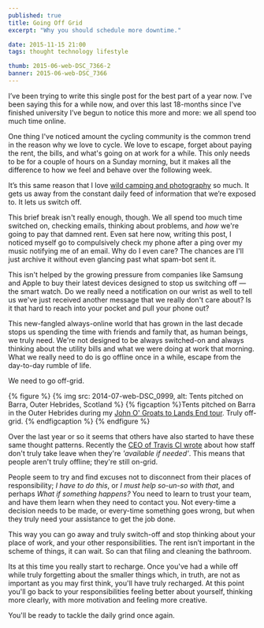 ```yaml
---
published: true
title: Going Off Grid
excerpt: "Why you should schedule more downtime."

date: 2015-11-15 21:00
tags: thought technology lifestyle

thumb: 2015-06-web-DSC_7366-2
banner: 2015-06-web-DSC_7366
---
```


I’ve been trying to write this single post for the best part of a year now. I’ve been saying this for a while now, and over this last 18-months since I've finished university I’ve begun to notice this more and more: we all spend too much time online.

One thing I've noticed amount the cycling community is the common trend in the reason why we love to cycle. We love to escape, forget about paying the rent, the bills, and what's going on at work for a while. This only needs to be for a couple of hours on a Sunday morning, but it makes all the difference to how we feel and behave over the following week.

It’s this same reason that I love [wild camping and photography][wild_camp_photography] so much. It gets us away from the constant daily feed of information that we’re exposed to. It lets us switch off.

This brief break isn't really enough, though. We all spend too much time switched on, checking emails, thinking about problems, and *how* we're going to pay that damned rent. Even sat here now, writing this post, I noticed myself go to compulsively check my phone after a ping over my music notifying me of an email. Why do I even care? The chances are I'll just archive it without even glancing past what spam-bot sent it.

This isn't helped by the growing pressure from companies like Samsung and Apple to buy their latest devices designed to stop us switching off — the smart watch. Do we really need a notification on our wrist as well to tell us we've just received another message that we really don't care about? Is it that hard to reach into your pocket and pull your phone out?

This new-fangled always-online world that has grown in the last decade stops us spending the time with friends and family that, as human beings, we truly need. We're not designed to be always switched-on and always thinking about the utility bills and what we were doing at work that morning. What we really need to do is go offline once in a while, escape from the day-to-day rumble of life.

We need to go off-grid.

{% figure %}
  {% img src: 2014-07-web-DSC_0999, alt: Tents pitched on Barra, Outer Hebrides, Scotland %}
  {% figcaption %}Tents pitched on Barra in the Outer Hebrides during my [John O' Groats to Lands End tour](/adventures-photography/2014/11/JOGLE/ "John O' Groats to Lands End tour, Part One"). Truly off-grid. {% endfigcaption %}
{% endfigure %}

Over the last year or so it seems that others have also started to have these same thought patterns. Recently the [CEO of Travis CI wrote][travis-ci] about how staff don't truly take leave when they're *'available if needed'*. This means that people aren't truly offline; they're still on-grid.

People seem to try and find excuses not to disconnect from their places of responsibility; *I have to do this*, or *I must help so-un-so with that*, and perhaps *What if something happens?* You need to learn to trust your team, and have them learn when they need to contact you. Not every-time a decision needs to be made, or every-time something goes wrong, but when they truly need your assistance to get the job done.

This way you can go away and truly switch-off and stop thinking about your place of work, and your other responsibilities. The rent isn’t important in the scheme of things, it can wait. So can that filing and cleaning the bathroom.

Its at this time you really start to recharge. Once you've had a while off while truly forgetting about the smaller things which, in truth, are not as important as you may first think, you'll have truly recharged. At this point you'll go back to your responsibilities feeling better about yourself, thinking more clearly, with more motivation and feeling more creative.

You'll be ready to tackle the daily grind once again.

[travis-ci]: http://www.paperplanes.de/2014/12/10/from-open-to-minimum-vacation-policy.html "From Open (Unlimited) to Minimum Vacation Policy at Travis CI"

[wild_camp_photography]: /adventures-photography/ "Adventures and Photography"
